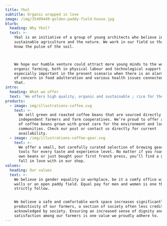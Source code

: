 ```yaml
---
title: Ykol
subtitle: Organic wrapped in love
image: /img/35409449-golden-paddy-field-house.jpg
blurb:
  heading: Why Ykol?
  text: >-
    Ykol is an initiative of a group of young architects who believe in
    sustainable agriculture and the nature. We work in our field so that we can
    know the pulse of the soil.



    We hope our humble venture could attract more young minds to the world of
    organic farming, both in physical labour and technological support. This is
    especially important in the present scenario when there is an alarming issue
    of concern in food adulteration and various health issues connected with
    that. 
intro:
  heading: What we offer
  text: 'We offers high quality, organic and sustainable ; rice for the meals.'
products:
  - image: img/illustrations-coffee.svg
    text: >-
      We sell green and roasted coffee beans that are sourced directly from
      independent farmers and farm cooperatives. We’re proud to offer a variety
      of coffee beans grown with great care for the environment and local
      communities. Check our post or contact us directly for current
      availability.
  - image: /img/illustrations-coffee-gear.svg
    text: >-
      We offer a small, but carefully curated selection of brewing gear and
      tools for every taste and experience level. No matter if you roast your
      own beans or just bought your first french press, you’ll find a gadget to
      fall in love with in our shop.
values:
  heading: Our values
  text: >-
    We believe in gender equality in workplace, be it a comfy office within four
    walls or an open paddy field. Equal pay for men and women is one thing we
    strictly follow. 


    We believe a safe and comfortable work space increases significantly the
    productivity of our farmers, a section of society often less credited and
    acknowledged by society. Ensuring an increased sense of dignity and
    satisfaction among our farmers is one value we proudly adhere to.
---
```


